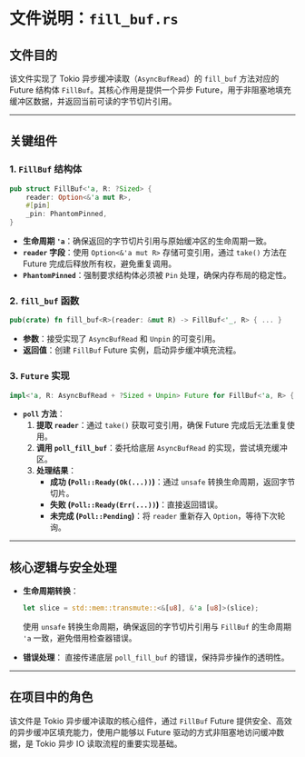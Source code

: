 # 文件说明：`fill_buf.rs`

## 文件目的
该文件实现了 Tokio 异步缓冲读取（`AsyncBufRead`）的 `fill_buf` 方法对应的 Future 结构体 `FillBuf`。其核心作用是提供一个异步 Future，用于非阻塞地填充缓冲区数据，并返回当前可读的字节切片引用。

---

## 关键组件

### 1. `FillBuf` 结构体
```rust
pub struct FillBuf<'a, R: ?Sized> {
    reader: Option<&'a mut R>,
    #[pin]
    _pin: PhantomPinned,
}
```
- **生命周期 `'a`**：确保返回的字节切片引用与原始缓冲区的生命周期一致。
- **`reader` 字段**：使用 `Option<&'a mut R>` 存储可变引用，通过 `take()` 方法在 Future 完成后释放所有权，避免重复调用。
- **`PhantomPinned`**：强制要求结构体必须被 `Pin` 处理，确保内存布局的稳定性。

### 2. `fill_buf` 函数
```rust
pub(crate) fn fill_buf<R>(reader: &mut R) -> FillBuf<'_, R> { ... }
```
- **参数**：接受实现了 `AsyncBufRead` 和 `Unpin` 的可变引用。
- **返回值**：创建 `FillBuf` Future 实例，启动异步缓冲填充流程。

### 3. `Future` 实现
```rust
impl<'a, R: AsyncBufRead + ?Sized + Unpin> Future for FillBuf<'a, R> { ... }
```
- **`poll` 方法**：
  1. **提取 `reader`**：通过 `take()` 获取可变引用，确保 Future 完成后无法重复使用。
  2. **调用 `poll_fill_buf`**：委托给底层 `AsyncBufRead` 的实现，尝试填充缓冲区。
  3. **处理结果**：
     - **成功 (`Poll::Ready(Ok(...))`)**：通过 `unsafe` 转换生命周期，返回字节切片。
     - **失败 (`Poll::Ready(Err(...))`)**：直接返回错误。
     - **未完成 (`Poll::Pending`)**：将 `reader` 重新存入 `Option`，等待下次轮询。

---

## 核心逻辑与安全处理
- **生命周期转换**：
  ```rust
  let slice = std::mem::transmute::<&[u8], &'a [u8]>(slice);
  ```
  使用 `unsafe` 转换生命周期，确保返回的字节切片引用与 `FillBuf` 的生命周期 `'a` 一致，避免借用检查器错误。

- **错误处理**：
  直接传递底层 `poll_fill_buf` 的错误，保持异步操作的透明性。

---

## 在项目中的角色
该文件是 Tokio 异步缓冲读取的核心组件，通过 `FillBuf` Future 提供安全、高效的异步缓冲区填充能力，使用户能够以 Future 驱动的方式非阻塞地访问缓冲数据，是 Tokio 异步 IO 读取流程的重要实现基础。
